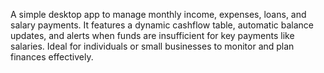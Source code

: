 A simple desktop app to manage monthly income, expenses, loans, and salary payments. It features a dynamic cashflow table, automatic balance updates, and alerts when funds are insufficient for key payments like salaries. Ideal for individuals or small businesses to monitor and plan finances effectively.
